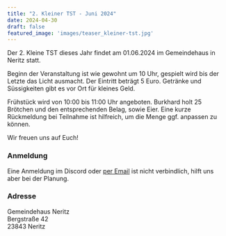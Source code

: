 ```yaml
---
title: "2. Kleiner TST - Juni 2024"
date: 2024-04-30
draft: false
featured_image: 'images/teaser_kleiner-tst.jpg'
---
```


Der 2. Kleine TST dieses Jahr findet am 01.06.2024 im Gemeindehaus in Neritz statt.

<!--more-->

Beginn der Veranstaltung ist wie gewohnt um 10 Uhr, gespielt wird bis der Letzte das Licht ausmacht. Der Eintritt beträgt 5 Euro. Getränke und Süssigkeiten gibt es vor Ort für kleines Geld.

Frühstück wird von 10:00 bis 11:00 Uhr angeboten. Burkhard holt 25 Brötchen und den entsprechenden Belag, sowie Eier. Eine kurze Rückmeldung bei Teilnahme ist hilfreich, um die Menge ggf. anpassen zu können. 

Wir freuen uns auf Euch!

### Anmeldung

Eine Anmeldung im Discord oder [per Email](mailto:travespieltreff@aol.com) ist nicht verbindlich, hilft uns aber bei der Planung.

### Adresse

Gemeindehaus Neritz  
Bergstraße 42  
23843 Neritz
